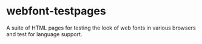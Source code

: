 # webfont-testpages
A suite of HTML pages for testing the look of web fonts in various browsers and test for language support.
